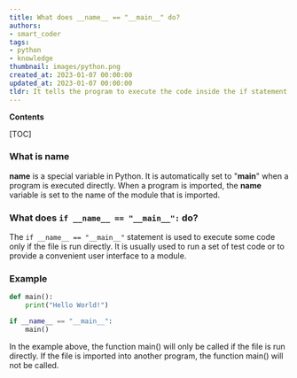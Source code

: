 ```yaml
---
title: What does __name__ == "__main__" do?
authors:
- smart_coder
tags:
- python
- knowledge
thumbnail: images/python.png
created_at: 2023-01-07 00:00:00
updated_at: 2023-01-07 00:00:00
tldr: It tells the program to execute the code inside the if statement only if the file is being run as the main program, not when it is being imported as a module.
---
```


**Contents**

[TOC]

### What is __name__

__name__ is a special variable in Python. It is automatically set to "__main__" when a program is executed directly. When a program is imported, the __name__ variable is set to the name of the module that is imported.

### What does `if __name__ == "__main__":` do?

The `if __name__ == "__main__"` statement is used to execute some code only if the file is run directly. It is usually used to run a set of test code or to provide a convenient user interface to a module.

### Example

```python
def main():
    print("Hello World!")

if __name__ == "__main__":
    main()
```

In the example above, the function main() will only be called if the file is run directly. If the file is imported into another program, the function main() will not be called.
